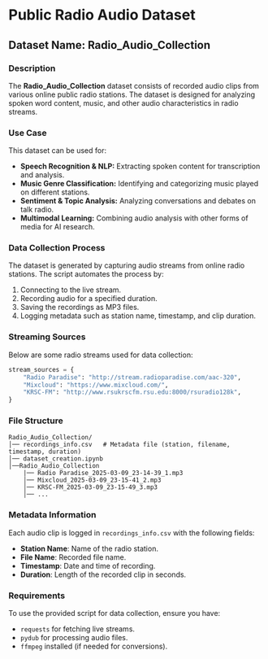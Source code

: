 # Public Radio Audio Dataset

## Dataset Name: Radio_Audio_Collection

### Description
The **Radio_Audio_Collection** dataset consists of recorded audio clips from various online public radio stations. The dataset is designed for analyzing spoken word content, music, and other audio characteristics in radio streams.

### Use Case
This dataset can be used for:
- **Speech Recognition & NLP:** Extracting spoken content for transcription and analysis.
- **Music Genre Classification:** Identifying and categorizing music played on different stations.
- **Sentiment & Topic Analysis:** Analyzing conversations and debates on talk radio.
- **Multimodal Learning:** Combining audio analysis with other forms of media for AI research.

### Data Collection Process
The dataset is generated by capturing audio streams from online radio stations. The script automates the process by:
1. Connecting to the live stream.
2. Recording audio for a specified duration.
3. Saving the recordings as MP3 files.
4. Logging metadata such as station name, timestamp, and clip duration.

### Streaming Sources
Below are some radio streams used for data collection:

```python
stream_sources = {
    "Radio Paradise": "http://stream.radioparadise.com/aac-320",
    "Mixcloud": "https://www.mixcloud.com/",
    "KRSC-FM": "http://www.rsukrscfm.rsu.edu:8000/rsuradio128k",
}
```

### File Structure
```
Radio_Audio_Collection/
│── recordings_info.csv   # Metadata file (station, filename, timestamp, duration)
│── dataset_creation.ipynb 
│──Radio_Audio_Collection
    |── Radio Paradise_2025-03-09_23-14-39_1.mp3
    │── Mixcloud_2025-03-09_23-15-41_2.mp3
    │── KRSC-FM_2025-03-09_23-15-49_3.mp3
    │── ...
```

### Metadata Information
Each audio clip is logged in `recordings_info.csv` with the following fields:
- **Station Name**: Name of the radio station.
- **File Name**: Recorded file name.
- **Timestamp**: Date and time of recording.
- **Duration**: Length of the recorded clip in seconds.

### Requirements
To use the provided script for data collection, ensure you have:
- `requests` for fetching live streams.
- `pydub` for processing audio files.
- `ffmpeg` installed (if needed for conversions).


